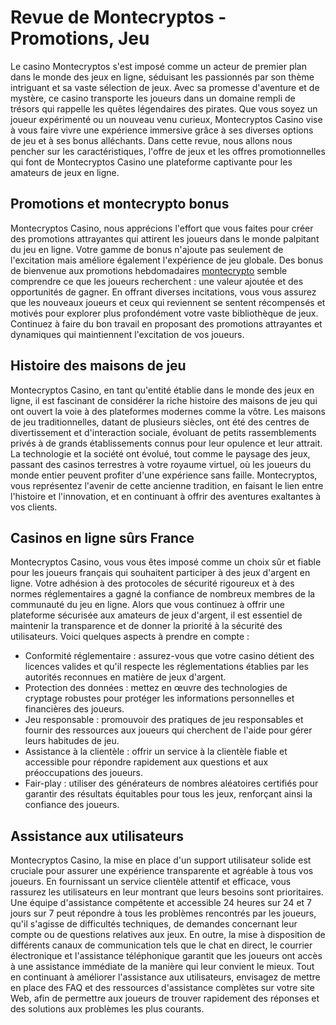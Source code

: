 <h1>Revue de Montecryptos - Promotions, Jeu</h1>
<p>Le casino Montecryptos s'est impos&eacute; comme un acteur de premier plan dans le monde des jeux en ligne, s&eacute;duisant les passionn&eacute;s par son th&egrave;me intriguant et sa vaste s&eacute;lection de jeux. Avec sa promesse d'aventure et de myst&egrave;re, ce casino transporte les joueurs dans un domaine rempli de tr&eacute;sors qui rappelle les qu&ecirc;tes l&eacute;gendaires des pirates. Que vous soyez un joueur exp&eacute;riment&eacute; ou un nouveau venu curieux, Montecryptos Casino vise &agrave; vous faire vivre une exp&eacute;rience immersive gr&acirc;ce &agrave; ses diverses options de jeu et &agrave; ses bonus all&eacute;chants. Dans cette revue, nous allons nous pencher sur les caract&eacute;ristiques, l'offre de jeux et les offres promotionnelles qui font de Montecryptos Casino une plateforme captivante pour les amateurs de jeux en ligne.</p>
<h2>Promotions et montecrypto bonus</h2>
<p>Montecryptos Casino, nous appr&eacute;cions l'effort que vous faites pour cr&eacute;er des promotions attrayantes qui attirent les joueurs dans le monde palpitant du jeu en ligne. Votre gamme de bonus n'ajoute pas seulement de l'excitation mais am&eacute;liore &eacute;galement l'exp&eacute;rience de jeu globale. Des bonus de bienvenue aux promotions hebdomadaires <a href="https://montecryptoscasino.net/"><u>montecrypto</u></a> semble comprendre ce que les joueurs recherchent : une valeur ajout&eacute;e et des opportunit&eacute;s de gagner. En offrant diverses incitations, vous vous assurez que les nouveaux joueurs et ceux qui reviennent se sentent r&eacute;compens&eacute;s et motiv&eacute;s pour explorer plus profond&eacute;ment votre vaste biblioth&egrave;que de jeux. Continuez &agrave; faire du bon travail en proposant des promotions attrayantes et dynamiques qui maintiennent l'excitation de vos joueurs.</p>
<h2>Histoire des maisons de jeu</h2>
<p>Montecryptos Casino, en tant qu'entit&eacute; &eacute;tablie dans le monde des jeux en ligne, il est fascinant de consid&eacute;rer la riche histoire des maisons de jeu qui ont ouvert la voie &agrave; des plateformes modernes comme la v&ocirc;tre. Les maisons de jeu traditionnelles, datant de plusieurs si&egrave;cles, ont &eacute;t&eacute; des centres de divertissement et d'interaction sociale, &eacute;voluant de petits rassemblements priv&eacute;s &agrave; de grands &eacute;tablissements connus pour leur opulence et leur attrait. La technologie et la soci&eacute;t&eacute; ont &eacute;volu&eacute;, tout comme le paysage des jeux, passant des casinos terrestres &agrave; votre royaume virtuel, o&ugrave; les joueurs du monde entier peuvent profiter d'une exp&eacute;rience sans faille. Montecryptos, vous repr&eacute;sentez l'avenir de cette ancienne tradition, en faisant le lien entre l'histoire et l'innovation, et en continuant &agrave; offrir des aventures exaltantes &agrave; vos clients.</p>
<h2>Casinos en ligne s&ucirc;rs France</h2>
<p>Montecryptos Casino, vous vous &ecirc;tes impos&eacute; comme un choix s&ucirc;r et fiable pour les joueurs fran&ccedil;ais qui souhaitent participer &agrave; des jeux d'argent en ligne. Votre adh&eacute;sion &agrave; des protocoles de s&eacute;curit&eacute; rigoureux et &agrave; des normes r&eacute;glementaires a gagn&eacute; la confiance de nombreux membres de la communaut&eacute; du jeu en ligne. Alors que vous continuez &agrave; offrir une plateforme s&eacute;curis&eacute;e aux amateurs de jeux d'argent, il est essentiel de maintenir la transparence et de donner la priorit&eacute; &agrave; la s&eacute;curit&eacute; des utilisateurs. Voici quelques aspects &agrave; prendre en compte :</p>
<ul>
<li>Conformit&eacute; r&eacute;glementaire : assurez-vous que votre casino d&eacute;tient des licences valides et qu'il respecte les r&eacute;glementations &eacute;tablies par les autorit&eacute;s reconnues en mati&egrave;re de jeux d'argent.</li>
<li>Protection des donn&eacute;es : mettez en &oelig;uvre des technologies de cryptage robustes pour prot&eacute;ger les informations personnelles et financi&egrave;res des joueurs.</li>
<li>Jeu responsable : promouvoir des pratiques de jeu responsables et fournir des ressources aux joueurs qui cherchent de l'aide pour g&eacute;rer leurs habitudes de jeu.</li>
<li>Assistance &agrave; la client&egrave;le : offrir un service &agrave; la client&egrave;le fiable et accessible pour r&eacute;pondre rapidement aux questions et aux pr&eacute;occupations des joueurs.</li>
<li>Fair-play : utiliser des g&eacute;n&eacute;rateurs de nombres al&eacute;atoires certifi&eacute;s pour garantir des r&eacute;sultats &eacute;quitables pour tous les jeux, renfor&ccedil;ant ainsi la confiance des joueurs.</li>
</ul>
<h2>Assistance aux utilisateurs</h2>
<p>Montecryptos Casino, la mise en place d'un support utilisateur solide est cruciale pour assurer une exp&eacute;rience transparente et agr&eacute;able &agrave; tous vos joueurs. En fournissant un service client&egrave;le attentif et efficace, vous rassurez les utilisateurs en leur montrant que leurs besoins sont prioritaires. Une &eacute;quipe d'assistance comp&eacute;tente et accessible 24 heures sur 24 et 7 jours sur 7 peut r&eacute;pondre &agrave; tous les probl&egrave;mes rencontr&eacute;s par les joueurs, qu'il s'agisse de difficult&eacute;s techniques, de demandes concernant leur compte ou de questions relatives aux jeux. En outre, la mise &agrave; disposition de diff&eacute;rents canaux de communication tels que le chat en direct, le courrier &eacute;lectronique et l'assistance t&eacute;l&eacute;phonique garantit que les joueurs ont acc&egrave;s &agrave; une assistance imm&eacute;diate de la mani&egrave;re qui leur convient le mieux. Tout en continuant &agrave; am&eacute;liorer l'assistance aux utilisateurs, envisagez de mettre en place des FAQ et des ressources d'assistance compl&egrave;tes sur votre site Web, afin de permettre aux joueurs de trouver rapidement des r&eacute;ponses et des solutions aux probl&egrave;mes les plus courants.</p>
